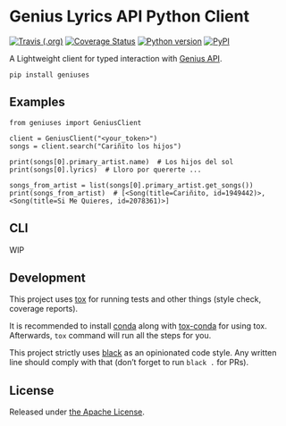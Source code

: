 # Genius Lyrics API Python Client

[![Travis (.org)](https://img.shields.io/travis/aksakalli/geniuses)](https://travis-ci.org/aksakalli/geniuses)
[![Coverage Status](https://img.shields.io/codecov/c/github/aksakalli/geniuses/master.svg)](https://codecov.io/github/aksakalli/geniuses?branch=master)
[![Python version](https://img.shields.io/badge/python-3.6+-blue.svg)](https://pypi.org/project/geniuses/)
[![PyPI](https://img.shields.io/pypi/v/geniuses)](https://pypi.org/project/geniuses)

A Lightweight client for typed interaction with [Genius API](https://docs.genius.com/).

```
pip install geniuses
```

## Examples

```
from geniuses import GeniusClient

client = GeniusClient("<your_token>")
songs = client.search("Cariñito los hijos")

print(songs[0].primary_artist.name)  # Los hijos del sol
print(songs[0].lyrics)  # Lloro por quererte ...

songs_from_artist = list(songs[0].primary_artist.get_songs())
print(songs_from_artist)  # [<Song(title=Cariñito, id=1949442)>, <Song(title=Si Me Quieres, id=2078361)>]
```

## CLI

WIP

## Development

This project uses [tox](https://tox.readthedocs.io/en/latest/) for running tests and
other things (style check, coverage reports).

It is recommended to install [conda](https://docs.conda.io/en/latest/miniconda.html)
along with [tox-conda](https://github.com/tox-dev/tox-conda) for using tox.
Afterwards, `tox` command will run all the steps for you.

This project strictly uses [black](https://github.com/psf/black) as an opinionated code style.
Any written line should comply with that (don’t forget to run `black .` for PRs).


## License

Released under [the Apache License](LICENSE).
